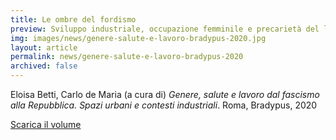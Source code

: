 ```yaml
---
title: Le ombre del fordismo
preview: Sviluppo industriale, occupazione femminile e precarietà del lavoro nel trentennio glorioso
img: images/news/genere-salute-e-lavoro-bradypus-2020.jpg
layout: article
permalink: news/genere-salute-e-lavoro-bradypus-2020
archived: false
---
```


Eloisa Betti, Carlo de Maria (a cura di) *Genere, salute e lavoro dal fascismo alla Repubblica. Spazi urbani e contesti industriali*. Roma, Bradypus, 2020

[Scarica il volume](../../images/news/Genere-lavoro-salute-2020.pdf)
